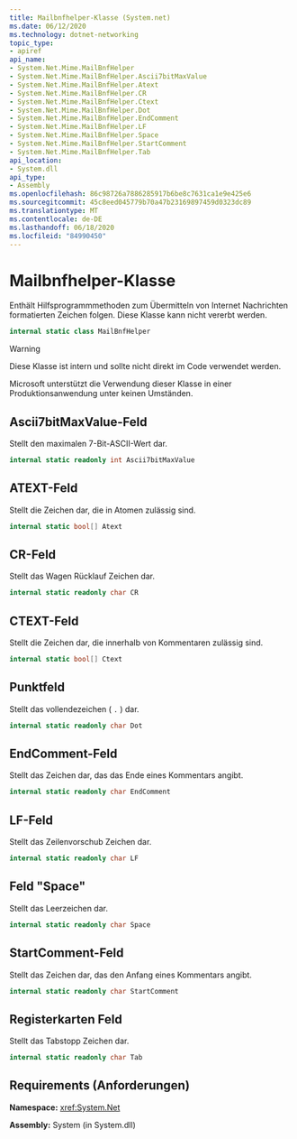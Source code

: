 ```yaml
---
title: Mailbnfhelper-Klasse (System.net)
ms.date: 06/12/2020
ms.technology: dotnet-networking
topic_type:
- apiref
api_name:
- System.Net.Mime.MailBnfHelper
- System.Net.Mime.MailBnfHelper.Ascii7bitMaxValue
- System.Net.Mime.MailBnfHelper.Atext
- System.Net.Mime.MailBnfHelper.CR
- System.Net.Mime.MailBnfHelper.Ctext
- System.Net.Mime.MailBnfHelper.Dot
- System.Net.Mime.MailBnfHelper.EndComment
- System.Net.Mime.MailBnfHelper.LF
- System.Net.Mime.MailBnfHelper.Space
- System.Net.Mime.MailBnfHelper.StartComment
- System.Net.Mime.MailBnfHelper.Tab
api_location:
- System.dll
api_type:
- Assembly
ms.openlocfilehash: 86c98726a7886285917b6be8c7631ca1e9e425e6
ms.sourcegitcommit: 45c8eed045779b70a47b23169897459d0323dc89
ms.translationtype: MT
ms.contentlocale: de-DE
ms.lasthandoff: 06/18/2020
ms.locfileid: "84990450"
---
```

# <a name="mailbnfhelper-class"></a>Mailbnfhelper-Klasse

Enthält Hilfsprogrammmethoden zum Übermitteln von Internet Nachrichten formatierten Zeichen folgen. Diese Klasse kann nicht vererbt werden.

```csharp
internal static class MailBnfHelper
```

> [!WARNING]
> Diese Klasse ist intern und sollte nicht direkt im Code verwendet werden.
>
> Microsoft unterstützt die Verwendung dieser Klasse in einer Produktionsanwendung unter keinen Umständen.

## <a name="ascii7bitmaxvalue-field"></a>Ascii7bitMaxValue-Feld

Stellt den maximalen 7-Bit-ASCII-Wert dar.

```csharp
internal static readonly int Ascii7bitMaxValue
```

## <a name="atext-field"></a>ATEXT-Feld

Stellt die Zeichen dar, die in Atomen zulässig sind.

```csharp
internal static bool[] Atext
```

## <a name="cr-field"></a>CR-Feld

Stellt das Wagen Rücklauf Zeichen dar.

```csharp
internal static readonly char CR
```

## <a name="ctext-field"></a>CTEXT-Feld

Stellt die Zeichen dar, die innerhalb von Kommentaren zulässig sind.

```csharp
internal static bool[] Ctext
```

## <a name="dot-field"></a>Punktfeld

Stellt das vollendezeichen ( `.` ) dar.

```csharp
internal static readonly char Dot
```

## <a name="endcomment-field"></a>EndComment-Feld

Stellt das Zeichen dar, das das Ende eines Kommentars angibt.

```csharp
internal static readonly char EndComment
```

## <a name="lf-field"></a>LF-Feld

Stellt das Zeilenvorschub Zeichen dar.

```csharp
internal static readonly char LF
```

## <a name="space-field"></a>Feld "Space"

Stellt das Leerzeichen dar.

```csharp
internal static readonly char Space
```

## <a name="startcomment-field"></a>StartComment-Feld

Stellt das Zeichen dar, das den Anfang eines Kommentars angibt.

```csharp
internal static readonly char StartComment
```

## <a name="tab-field"></a>Registerkarten Feld

Stellt das Tabstopp Zeichen dar.

```csharp
internal static readonly char Tab
```

## <a name="requirements"></a>Requirements (Anforderungen)

**Namespace:** <xref:System.Net>

**Assembly:** System (in System.dll)
